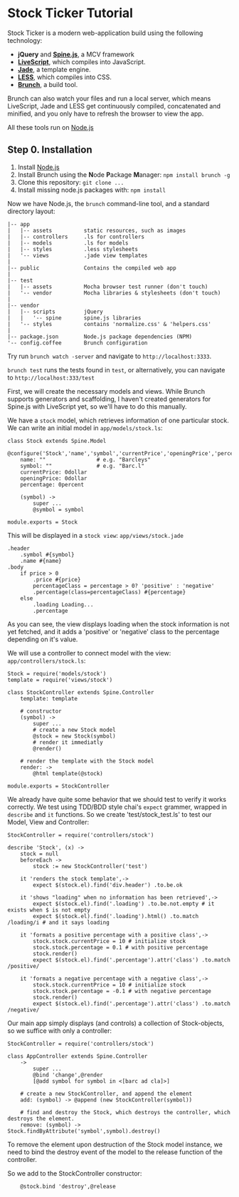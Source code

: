 Stock Ticker Tutorial
===============
Stock Ticker is a modern web-application build using the following technology:

* **jQuery** and **[Spine.js](http://www.spinejs.com)**, a MCV framework
* **[LiveScript](http://gkz.github.com/LiveScript/)**, which compiles into JavaScript.
* **[Jade](https://github.com/visionmedia/jade#readme)**, a template engine.
* **[LESS](http://www.lesscss.org)**, which compiles into CSS.
* **[Brunch](http://brunch.io)**, a build tool.

Brunch can also watch your files and run a local server, which means LiveScript, Jade and LESS get continuously compiled, concatenated and minified, and you only have to refresh the browser to view the app.

All these tools run on [Node.js](http://nodejs.org/)

Step 0. Installation
--------------------
1. Install [Node.js](http://nodejs.org)
1. Install Brunch using the **N**ode **P**ackage **M**anager: `npm install brunch -g` 
1. Clone this repository: `git clone ...`
1. Install missing node.js packages with: `npm install`

Now we have Node.js, the `brunch` command-line tool, and a standard directory layout:
```
|-- app
|   |-- assets			static resources, such as images
|   |-- controllers		.ls for controllers 
|   |-- models			.ls for models
|   |-- styles			.less stylesheets
|   '-- views			.jade view templates
|
|-- public				Contains the compiled web app
|
|-- test				
|   |-- assets			Mocha browser test runner (don't touch)
|   '-- vendor			Mocha libraries & stylesheets (don't touch)
|
|-- vendor
|   |-- scripts			jQuery
|   |   '-- spine		spine.js libraries
|   '-- styles 			contains 'normalize.css' & 'helpers.css'
|
|-- package.json 		Node.js package dependencies (NPM)
'-- config.coffee 		Brunch configuration
```
Try run `brunch watch -server` and navigate to `http://localhost:3333`. 

`brunch test` runs the tests found in `test`, or alternatively, you can navigate to `http://localhost:333/test`

First, we will create the necessary models and views. While Brunch supports generators and scaffolding,
I haven't created generators for Spine.js with LiveScript yet, so we'll have to do this manually.

We have a `stock` model, which retrieves information of one particular stock. 
We can write an initial model in `app/models/stock.ls`:
```LiveScript
class Stock extends Spine.Model
	@configure('Stock','name','symbol','currentPrice','openingPrice','percentage')
	name: ""				# e.g. "Barcleys"
	symbol: ""				# e.g. "Barc.l"
	currentPrice: 0dollar	
	openingPrice: 0dollar
	percentage: 0percent

	(symbol) ->
		super ...
		@symbol = symbol

module.exports = Stock
```

This will be displayed in a `stock view`:
`app/views/stock.jade`
```jade
.header
	.symbol #{symbol}
	.name #{name}
.body
	if price > 0
		.price #{price}
		percentageClass = percentage > 0? 'positive' : 'negative'
		.percentage(class=percentageClass) #{percentage}
	else
		.loading Loading...
		.percentage
```
As you can see, the view displays loading when the stock information is not yet fetched, and it adds a 'positive' or 'negative' class to the percentage depending on it's value.

We will use a controller to connect model with the view:
`app/controllers/stock.ls`:
```LiveScript
Stock = require('models/stock')
template = require('views/stock')

class StockController extends Spine.Controller
	template: template

	# constructor
	(symbol) ->
		super ...
		# create a new Stock model
		@stock = new Stock(symbol)
		# render it immediatly
		@render()

	# render the template with the Stock model
	render: ->
		@html template(@stock)

module.exports = StockController
```

We already have quite some behavior that we should test to verify it works correctly. 
We test using TDD/BDD style chai's `expect` grammer, wrapped in `describe` and `it` functions.
So we create 'test/stock_test.ls' to test our Model, View and Controller:

```LiveScript
StockController = require('controllers/stock')

describe 'Stock', (x) -> 
	stock = null
	beforeEach ->
		stock := new StockController('test')

	it 'renders the stock template',->
		expect $(stock.el).find('div.header') .to.be.ok

	it 'shows "loading" when no information has been retrieved',->
		expect $(stock.el).find('.loading') .to.be.not.empty # it exists when $ is not empty
		expect $(stock.el).find('.loading').html() .to.match /loading/i # and it says loading

	it 'formats a positive percentage with a positive class',->
		stock.stock.currentPrice = 10 # initialize stock
		stock.stock.percentage = 0.1 # with positive percentage
		stock.render()
		expect $(stock.el).find('.percentage').attr('class') .to.match /positive/

	it 'formats a negative percentage with a negative class',->
		stock.stock.currentPrice = 10 # initialize stock
		stock.stock.percentage = -0.1 # with negative percentage
		stock.render()		
		expect $(stock.el).find('.percentage').attr('class') .to.match /negative/

```

Our main app simply displays (and controls) a collection of Stock-objects, so we suffice with only a controller:
```LiveScript
StockController = require('controllers/stock')

class AppController extends Spine.Controller
	->
		super ...
		@bind 'change',@render
		[@add symbol for symbol in <[barc ad cla]>]

	# create a new StockController, and append the element
	add: (symbol) -> @append (new StockController(symbol))

	# find and destroy the Stock, which destroys the controller, which destroys the element.
	remove: (symbol) -> Stock.findByAttribute('symbol',symbol).destroy()
```

To remove the element upon destruction of the Stock model instance, we need to bind the 
destroy event of the model to the release function of the controller.

So we add to the StockController constructor:
```
	@stock.bind 'destroy',@release
```

